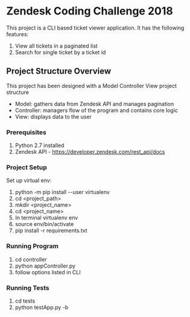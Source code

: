 # Zendesk Coding Challenge 2018 

This project is a CLI based ticket viewer application. It has the following features:
 

 1. View all tickets in a paginated list 
 2. Search for single ticket by a ticket id
 
 ## Project Structure Overview 
 
 This project has been designed with a Model Controller View project structure
 
 * Model: gathers data from Zendesk API and manages pagination 
 * Controller: managers flow of the program and contains core logic
 * View: displays data to the user 
  
 


### Prerequisites


 1. Python 2.7 installed 
 2. Zendesk API - https://developer.zendesk.com/rest_api/docs


### Project Setup  


 Set up virtual env:
1. python -m pip install --user virtualenv
2. cd <project_path>
3. mkdir <project_name>
4. cd <project_name>
5. In terminal virtualenv env
6. source env/bin/activate
7. pip install -r requirements.txt 


### Running Program 

1. cd controller
2. python appController.py
3. follow options listed in CLI

### Running Tests

1. cd tests 
2. python testApp.py -b




